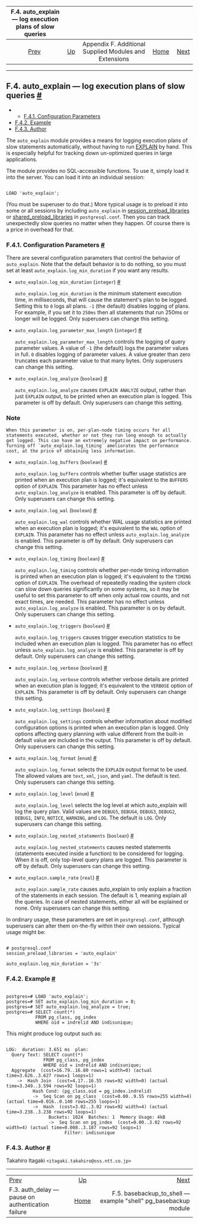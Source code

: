 <!--?xml version="1.0" encoding="UTF-8" standalone="no"?-->

|           F.4. auto\_explain — log execution plans of slow queries           |                                                                             |                                                        |                                                       |                                                                                                       |
| :--------------------------------------------------------------------------: | :-------------------------------------------------------------------------- | :----------------------------------------------------: | ----------------------------------------------------: | ----------------------------------------------------------------------------------------------------: |
| [Prev](auth-delay.html "F.3. auth_delay — pause on authentication failure")  | [Up](contrib.html "Appendix F. Additional Supplied Modules and Extensions") | Appendix F. Additional Supplied Modules and Extensions | [Home](index.html "PostgreSQL 17devel Documentation") |  [Next](basebackup-to-shell.html "F.5. basebackup_to_shell — example \"shell\" pg_basebackup module") |

***

## F.4. auto\_explain — log execution plans of slow queries [#](#AUTO-EXPLAIN)

* *   [F.4.1. Configuration Parameters](auto-explain.html#AUTO-EXPLAIN-CONFIGURATION-PARAMETERS)
* [F.4.2. Example](auto-explain.html#AUTO-EXPLAIN-EXAMPLE)
* [F.4.3. Author](auto-explain.html#AUTO-EXPLAIN-AUTHOR)

The `auto_explain` module provides a means for logging execution plans of slow statements automatically, without having to run [EXPLAIN](sql-explain.html "EXPLAIN") by hand. This is especially helpful for tracking down un-optimized queries in large applications.

The module provides no SQL-accessible functions. To use it, simply load it into the server. You can load it into an individual session:

```

LOAD 'auto_explain';
```

(You must be superuser to do that.) More typical usage is to preload it into some or all sessions by including `auto_explain` in [session\_preload\_libraries](runtime-config-client.html#GUC-SESSION-PRELOAD-LIBRARIES) or [shared\_preload\_libraries](runtime-config-client.html#GUC-SHARED-PRELOAD-LIBRARIES) in `postgresql.conf`. Then you can track unexpectedly slow queries no matter when they happen. Of course there is a price in overhead for that.

### F.4.1. Configuration Parameters [#](#AUTO-EXPLAIN-CONFIGURATION-PARAMETERS)

There are several configuration parameters that control the behavior of `auto_explain`. Note that the default behavior is to do nothing, so you must set at least `auto_explain.log_min_duration` if you want any results.

* `auto_explain.log_min_duration` (`integer`) [#](#AUTO-EXPLAIN-CONFIGURATION-PARAMETERS-LOG-MIN-DURATION)

    `auto_explain.log_min_duration` is the minimum statement execution time, in milliseconds, that will cause the statement's plan to be logged. Setting this to `0` logs all plans. `-1` (the default) disables logging of plans. For example, if you set it to `250ms` then all statements that run 250ms or longer will be logged. Only superusers can change this setting.

* `auto_explain.log_parameter_max_length` (`integer`) [#](#AUTO-EXPLAIN-CONFIGURATION-PARAMETERS-LOG-PARAMETER-MAX-LENGTH)

    `auto_explain.log_parameter_max_length` controls the logging of query parameter values. A value of `-1` (the default) logs the parameter values in full. `0` disables logging of parameter values. A value greater than zero truncates each parameter value to that many bytes. Only superusers can change this setting.

* `auto_explain.log_analyze` (`boolean`) [#](#AUTO-EXPLAIN-CONFIGURATION-PARAMETERS-LOG-ANALYZE)

    `auto_explain.log_analyze` causes `EXPLAIN ANALYZE` output, rather than just `EXPLAIN` output, to be printed when an execution plan is logged. This parameter is off by default. Only superusers can change this setting.

### Note

    When this parameter is on, per-plan-node timing occurs for all statements executed, whether or not they run long enough to actually get logged. This can have an extremely negative impact on performance. Turning off `auto_explain.log_timing` ameliorates the performance cost, at the price of obtaining less information.

* `auto_explain.log_buffers` (`boolean`) [#](#AUTO-EXPLAIN-CONFIGURATION-PARAMETERS-LOG-BUFFERS)

    `auto_explain.log_buffers` controls whether buffer usage statistics are printed when an execution plan is logged; it's equivalent to the `BUFFERS` option of `EXPLAIN`. This parameter has no effect unless `auto_explain.log_analyze` is enabled. This parameter is off by default. Only superusers can change this setting.

* `auto_explain.log_wal` (`boolean`) [#](#AUTO-EXPLAIN-CONFIGURATION-PARAMETERS-LOG-WAL)

    `auto_explain.log_wal` controls whether WAL usage statistics are printed when an execution plan is logged; it's equivalent to the `WAL` option of `EXPLAIN`. This parameter has no effect unless `auto_explain.log_analyze` is enabled. This parameter is off by default. Only superusers can change this setting.

* `auto_explain.log_timing` (`boolean`) [#](#AUTO-EXPLAIN-CONFIGURATION-PARAMETERS-LOG-TIMING)

    `auto_explain.log_timing` controls whether per-node timing information is printed when an execution plan is logged; it's equivalent to the `TIMING` option of `EXPLAIN`. The overhead of repeatedly reading the system clock can slow down queries significantly on some systems, so it may be useful to set this parameter to off when only actual row counts, and not exact times, are needed. This parameter has no effect unless `auto_explain.log_analyze` is enabled. This parameter is on by default. Only superusers can change this setting.

* `auto_explain.log_triggers` (`boolean`) [#](#AUTO-EXPLAIN-CONFIGURATION-PARAMETERS-LOG-TRIGGERS)

    `auto_explain.log_triggers` causes trigger execution statistics to be included when an execution plan is logged. This parameter has no effect unless `auto_explain.log_analyze` is enabled. This parameter is off by default. Only superusers can change this setting.

* `auto_explain.log_verbose` (`boolean`) [#](#AUTO-EXPLAIN-CONFIGURATION-PARAMETERS-LOG-VERBOSE)

    `auto_explain.log_verbose` controls whether verbose details are printed when an execution plan is logged; it's equivalent to the `VERBOSE` option of `EXPLAIN`. This parameter is off by default. Only superusers can change this setting.

* `auto_explain.log_settings` (`boolean`) [#](#AUTO-EXPLAIN-CONFIGURATION-PARAMETERS-LOG-SETTINGS)

    `auto_explain.log_settings` controls whether information about modified configuration options is printed when an execution plan is logged. Only options affecting query planning with value different from the built-in default value are included in the output. This parameter is off by default. Only superusers can change this setting.

* `auto_explain.log_format` (`enum`) [#](#AUTO-EXPLAIN-CONFIGURATION-PARAMETERS-LOG-FORMAT)

    `auto_explain.log_format` selects the `EXPLAIN` output format to be used. The allowed values are `text`, `xml`, `json`, and `yaml`. The default is text. Only superusers can change this setting.

* `auto_explain.log_level` (`enum`) [#](#AUTO-EXPLAIN-CONFIGURATION-PARAMETERS-LOG-LEVEL)

    `auto_explain.log_level` selects the log level at which auto\_explain will log the query plan. Valid values are `DEBUG5`, `DEBUG4`, `DEBUG3`, `DEBUG2`, `DEBUG1`, `INFO`, `NOTICE`, `WARNING`, and `LOG`. The default is `LOG`. Only superusers can change this setting.

* `auto_explain.log_nested_statements` (`boolean`) [#](#AUTO-EXPLAIN-CONFIGURATION-PARAMETERS-LOG-NESTED-STATEMENTS)

    `auto_explain.log_nested_statements` causes nested statements (statements executed inside a function) to be considered for logging. When it is off, only top-level query plans are logged. This parameter is off by default. Only superusers can change this setting.

* `auto_explain.sample_rate` (`real`) [#](#AUTO-EXPLAIN-CONFIGURATION-PARAMETERS-SAMPLE-RATE)

    `auto_explain.sample_rate` causes auto\_explain to only explain a fraction of the statements in each session. The default is 1, meaning explain all the queries. In case of nested statements, either all will be explained or none. Only superusers can change this setting.

In ordinary usage, these parameters are set in `postgresql.conf`, although superusers can alter them on-the-fly within their own sessions. Typical usage might be:

```

# postgresql.conf
session_preload_libraries = 'auto_explain'

auto_explain.log_min_duration = '3s'
```

### F.4.2. Example [#](#AUTO-EXPLAIN-EXAMPLE)

```

postgres=# LOAD 'auto_explain';
postgres=# SET auto_explain.log_min_duration = 0;
postgres=# SET auto_explain.log_analyze = true;
postgres=# SELECT count(*)
           FROM pg_class, pg_index
           WHERE oid = indrelid AND indisunique;
```

This might produce log output such as:

```

LOG:  duration: 3.651 ms  plan:
  Query Text: SELECT count(*)
              FROM pg_class, pg_index
              WHERE oid = indrelid AND indisunique;
  Aggregate  (cost=16.79..16.80 rows=1 width=0) (actual time=3.626..3.627 rows=1 loops=1)
    ->  Hash Join  (cost=4.17..16.55 rows=92 width=0) (actual time=3.349..3.594 rows=92 loops=1)
          Hash Cond: (pg_class.oid = pg_index.indrelid)
          ->  Seq Scan on pg_class  (cost=0.00..9.55 rows=255 width=4) (actual time=0.016..0.140 rows=255 loops=1)
          ->  Hash  (cost=3.02..3.02 rows=92 width=4) (actual time=3.238..3.238 rows=92 loops=1)
                Buckets: 1024  Batches: 1  Memory Usage: 4kB
                ->  Seq Scan on pg_index  (cost=0.00..3.02 rows=92 width=4) (actual time=0.008..3.187 rows=92 loops=1)
                      Filter: indisunique
```

### F.4.3. Author [#](#AUTO-EXPLAIN-AUTHOR)

Takahiro Itagaki `<itagaki.takahiro@oss.ntt.co.jp>`

***

|                                                                              |                                                                             |                                                                                                       |
| :--------------------------------------------------------------------------- | :-------------------------------------------------------------------------: | ----------------------------------------------------------------------------------------------------: |
| [Prev](auth-delay.html "F.3. auth_delay — pause on authentication failure")  | [Up](contrib.html "Appendix F. Additional Supplied Modules and Extensions") |  [Next](basebackup-to-shell.html "F.5. basebackup_to_shell — example \"shell\" pg_basebackup module") |
| F.3. auth\_delay — pause on authentication failure                           |            [Home](index.html "PostgreSQL 17devel Documentation")            |                                    F.5. basebackup\_to\_shell — example "shell" pg\_basebackup module |
